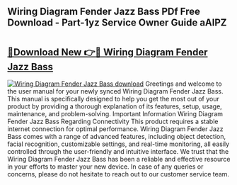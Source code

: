 ## Wiring Diagram Fender Jazz Bass PDf Free Download - Part-1yz Service Owner Guide aAlPZ

# <h2><a href="http://dfhbne.blite.top/?on=Wiring+Diagram+Fender+Jazz+Bass">🔗Download New 👉🔴 Wiring Diagram Fender Jazz Bass</a></h2>

[![Wiring Diagram Fender Jazz Bass download](https://i.imgur.com/lujVjoI.png)](http://dfhbne.blite.top/?on=Wiring+Diagram+Fender+Jazz+Bass)
Greetings and welcome to the user manual for your newly synced Wiring Diagram Fender Jazz Bass. This manual is specifically designed to help you get the most out of your product by providing a thorough explanation of its features, setup, usage, maintenance, and problem-solving. Important Information Wiring Diagram Fender Jazz Bass Regarding Connectivity This product requires a stable internet connection for optimal performance. Wiring Diagram Fender Jazz Bass comes with a range of advanced features, including object detection, facial recognition, customizable settings, and real-time monitoring, all easily controlled through the user-friendly and intuitive interface. We trust that the Wiring Diagram Fender Jazz Bass has been a reliable and effective resource in your efforts to master your new device. In case of any queries or concerns, please do not hesitate to reach out to our customer service team.
